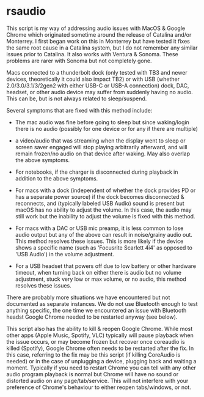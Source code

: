 # rsaudio
This script is my way of addressing audio issues with MacOS &amp; Google Chrome which originated sometime around the release of Catalina and/or Monterrey.  I first began work on this in Monterrey but have tested it fixes the same root cause in a Catalina system, but I do not remember any similar issues prior to Catalina.  It also works with Ventura & Sonoma. These problems are rarer with Sonoma but not completely gone.

Macs connected to a thunderbolt dock (only tested with TB3 and newer devices, theoretically it could also impact TB2) or with USB (whether 2.0/3.0/3.1/3/2gen2 with either USB-C or USB-A connection) dock, DAC, headset, or other audio device may suffer from suddenly having no audio.  This can be, but is not always related to sleep/suspend. 

Several symptoms that are fixed with this method include:

* The mac audio was fine before going to sleep but since waking/login there is no audio (possibly for one device or for any if there are multiple)

* a video/audio that was streaming when the display went to sleep or screen saver engaged will stop playing arbitrarily afterward, and will remain frozen/no audio on that device after waking.  May also overlap the above symptoms.

* For notebooks, if the charger is disconnected during playback in addition to the above symptoms.

* For macs with a dock (independent of whether the dock provides PD or has a separate power source) if the dock becomes disconnected & reconnects, and (typically labeled USB Audio) sound is present but macOS has no ability to adjust the volume.  In this case, the audio may still work but the inability to adjust the volume is fixed with this method.

* For macs with a DAC or USB mic preamp, it is less common to lose audio output but any of the above can result in noise/grainy audio out.  This method resolves these issues.  This is more likely if the device shows a specific name (such as 'Focusrite Scarlett 4i4' as opposed to 'USB Audio') in the volume adjustment.

* For a USB headset that powers off due to low battery or other hardware timeout, when turning back on either there is audio but no volume adjustment, stuck very low or max volume, or no audio, this method resolves these issues.


There are probably more situations we have encountered but not documented as separate instances. We do not use Bluetooth enough to test anything specific, the one time we encountered an issue with Bluetooth headst Google Chrome needed to be restarted anyway (see below).

This script also has the ability to kill & reopen Google Chrome. While most other apps (Apple Music, Spotify, VLC) typically will pause playback when the issue occurs, or may become frozen but recover once coreaudio is killed (Spotify), Google Chrome often needs to be restarted after the fix.  In this case, referring to the fix may be this script (if killing CoreAudio is needed) or in the case of unplugging a device, plugging back and waiting a moment. Typically if you need to restart Chrome you can tell with any other audio program playback is normal but Chrome will have no sound or distorted audio on any page/tab/service. This will not interfere with your preference of Chrome's behaviour to either reopen tabs/windows, or not.
